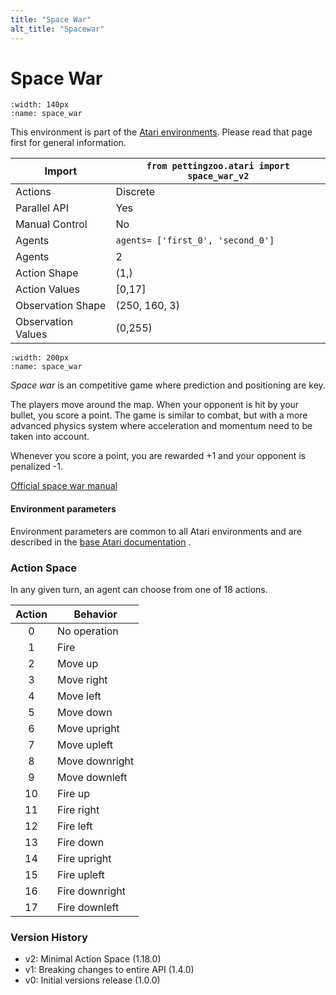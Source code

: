 ```yaml
---
title: "Space War"
alt_title: "Spacewar"
---
```


# Space War

```{figure} atari_space_war.gif 
:width: 140px
:name: space_war
```

This environment is part of the <a href='..'>Atari environments</a>. Please read that page first for general information.

| Import               | `from pettingzoo.atari import space_war_v2` |
|----------------------|---------------------------------------------|
| Actions              | Discrete                                    |
| Parallel API         | Yes                                         |
| Manual Control       | No                                          |
| Agents               | `agents= ['first_0', 'second_0']`           |
| Agents               | 2                                           |
| Action Shape         | (1,)                                        |
| Action Values        | [0,17]                                      |
| Observation Shape    | (250, 160, 3)                               |
| Observation Values   | (0,255)                                     |

```{figure} ../../_static/img/aec/atari_space_war_aec.svg
:width: 200px
:name: space_war
```

*Space war* is an competitive game where prediction and positioning are key.

The players move around the map. When your opponent is hit by your bullet,
you score a point. The game is similar to combat, but with a more advanced physics system where acceleration and momentum need to be taken into account.

Whenever you score a point, you are rewarded +1 and your opponent is penalized -1.

[Official space war manual](https://atariage.com/manual_html_page.php?SoftwareLabelID=470)

#### Environment parameters

Environment parameters are common to all Atari environments and are described in the [base Atari documentation](../atari) .

### Action Space

In any given turn, an agent can choose from one of 18 actions.

| Action    | Behavior  |
|:---------:|-----------|
| 0         | No operation |
| 1         | Fire |
| 2         | Move up |
| 3         | Move right |
| 4         | Move left |
| 5         | Move down |
| 6         | Move upright |
| 7         | Move upleft |
| 8         | Move downright |
| 9         | Move downleft |
| 10        | Fire up |
| 11        | Fire right |
| 12        | Fire left |
| 13        | Fire down |
| 14        | Fire upright |
| 15        | Fire upleft |
| 16        | Fire downright |
| 17        | Fire downleft |

### Version History

* v2: Minimal Action Space (1.18.0)
* v1: Breaking changes to entire API (1.4.0)
* v0: Initial versions release (1.0.0)
</div>
